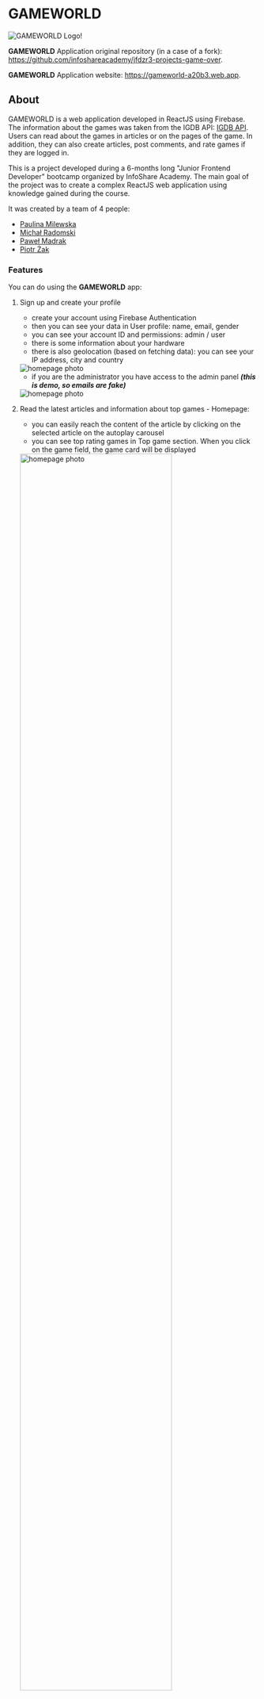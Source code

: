 # GAMEWORLD

![GAMEWORLD Logo!](/src/images/GW-logo.png "GAMEWORLD Logo")

**GAMEWORLD** Application original repository (in a case of a fork):  
<https://github.com/infoshareacademy/jfdzr3-projects-game-over>.

**GAMEWORLD** Application website: <https://gameworld-a20b3.web.app>.

## About

GAMEWORLD is a web application developed in ReactJS using Firebase. The information about the games was taken from the IGDB
API: [IGDB API](https://api-docs.igdb.com/#about). Users can read about the games in articles or on the pages of the game. In
addition, they can also create articles, post comments, and rate games if they are logged in.

This is a project developed during a 6-months long "Junior Frontend Developer" bootcamp organized by InfoShare Academy. The
main goal of the project was to create a complex ReactJS web application using knowledge gained during the course.

It was created by a team of 4 people:

- [Paulina Milewska](https://github.com/PaulinaMilewska)
- [Michał Radomski](https://github.com/Michal-Radomski)
- [Paweł Madrak](https://github.com/pawel-madrak)
- [Piotr Żak](https://github.com/piotrekzak-source)

### Features

You can do using the **GAMEWORLD** app:

1. Sign up and create your profile

   - create your account using Firebase Authentication
   - then you can see your data in User profile: name, email, gender
   - you can see your account ID and permissions: admin / user
   - there is some information about your hardware
   - there is also geolocation (based on fetching data): you can see your IP address, city and country

   <img alt="homepage photo" src="./src/imagesREADME/UsersProfile.png">

   - if you are the administrator you have access to the admin panel **_(this is demo, so emails are fake)_**

   <img alt="homepage photo" src="./src/imagesREADME/AdministratorPanel.png">

2. Read the latest articles and information about top games - Homepage:

   - you can easily reach the content of the article by clicking on the selected article on the autoplay carousel
   - you can see top rating games in Top game section. When you click on the game field, the game card will be displayed

   <img alt="homepage photo" src="./src/imagesREADME/homepage.JPG" width="80%">

3. Sort and filter games in Game catalog:

   - when you click on link "Game catalog" in menu you can see list of all games in our catalog
   - you can sort games by rating, release date and follows count
   - you can find your favorite games by filtering them by platform and genre. You can also only view games that contain
     video.
   - all filters and sort work together. When you click on the game field, the game card will be displayed.

   <img alt="game catalog photo" src="./src/imagesREADME/game-catalog.JPG" width="80%">

4. Read about the game on the game page:

   - you can check game information such as: created date, first release date, genres, platforms, game engine and IGDB
     statistics: rating, number of ratings and number of follows
   - you can read description and storyline
   - you can see game screenshots. After clicking on the thumbnail you can see a big image
   - you can watch video abut game (YouTube embed)

   <div display="flex">
   <img alt="game page1 photo" src="./src/imagesREADME/game-page1.JPG" width="80%">
   <img alt="game page2 photo" src="./src/imagesREADME/game-page1.JPG" width="80%">
   </div>

5. See the photo gallery:

   - when you click on link "Gallery" in menu you can see list of the games screenshots
   - after clicking on the thumbnail you can see a big image

   <div display="flex">
   <img alt="gallery photo" src="./src/imagesREADME/gallery.JPG" width="80%">
   <img alt="gallery modal photo" src="./src/imagesREADME/gallery-modal.JPG" width="80%">
   </div>

6. Search games and articles:

   - when you write the phrase in search bar in menu and click Enter tab you can find games and articles include search
     phrase
   - results are divided into two sections: games and articles
   - when you click in selected game or article you can read more on the game page or article page

   <img alt="search page photo" src="./src/imagesREADME/search-page.JPG" width="80%">

7. Create posts and react on other users' posts

   - you can create posts that will be visible to all users
     <img alt="search page photo" src="./src/imagesREADME/create-article.JPG" width="80%">
   - then you can go to your posts section to see all posts created by you and delete the ones you no longer want to be on
     the main page <img alt="search page photo" src="./src/imagesREADME/articles.JPG" width="80%">
   - you can comment and rate with stars on posts created by other users

   <div display="flex">
   <img alt="gallery photo" src="./src/imagesREADME/article_1.JPG" width="80%">
   <img alt="gallery modal photo" src="./src/imagesREADME/article_2.JPG" width="80%">
   </div>

8. Create footer,subpages and contact form:
   - Creation of the project footer with buttons from the material UI leading to subpages
   - Creation of a subpage with information about the project creators
   - Creation of a subpage with contact form for users. The form sends data to firebase database, then messages are presented
     on the subpage messages
   - Creation of messages subpage <img alt="contact form" src="./src/imagesREADME/Contact form.JPG" width="80%">
     <img alt="Footer" src="./src/imagesREADME/Footer.JPG" width="80%">
     <img alt="AboutUs" src="./src/imagesREADME/AboutUs.JPG" width="80%">

### Environment, backend & deployment

GAMEWORLD web application was written in ReactJS. We developed it using React Hooks: useState for app state management,
useEffect for fetching data and other.

Backend features were implemented using Firebase. We used Firestore Database to store data: users and their data, posts with
comments and likes. Authentication allowed us to create sing up & log in system.

GAMEWORLD has been deployed via Firebase Hosting: <a href="https://gameworld-a20b3.web.app/" target="_blank">**link to the
app page**</a>.

### Notes, ToDo List & Issues

1. 3d-react-carousal will be replaced with a different library.

### Built With

- [React](https://reactjs.org/) - building user interfaces,
- [React Router](https://reactrouter.com/) - declarative routing for React,
- [React Icons](https://react-icons.github.io/react-icons) - to include popular icons in a React project,
- [React Query](https://react-query.tanstack.com/) - fetching, caching for React,
- [React Swipeable Views](https://react-swipeable-views.com/) - component for swipeable views in React,
- [React Hook Form](https://react-hook-form.com/) - forms for React,
- [Material-UI](https://material-ui.com/) - most elements of the UI,
- [Styled Components](https://styled-components.com/) - component for styling the application,
- [Firebase JavaScript SDK](https://firebase.google.com/docs/reference/js) - SDK of Firestore,
- [Leaflet](https://leafletjs.com/) - rendering a map,
- [Font Awesome](https://fontawesome.com/) - an icon used to logo and fonts.

### Feedback

If you have any comments on this project feel free to leave them in issues or contact us via GitHub.

### Thanks

We wanted to thank our trainers <a href="https://github.com/cytrowski">@cytrowski</a> and
<a href="https://github.com/jan-hanc-iShare">@jan-hanc-iShare</a> from
<a href="https://github.com/infoshareacademy">infoShare Academy</a> for all the help and support they gave us during this
project.

### License

[MIT](https://choosealicense.com/licenses/mit/)
